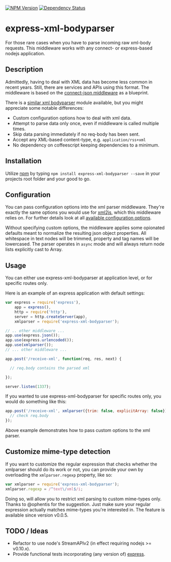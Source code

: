 [![NPM Version][npm-image]][npm-url]
[![Dependency Status][deps-image]][deps-url]

# express-xml-bodyparser

For those rare cases when you have to parse incoming raw xml-body requests. This middleware works with any connect- or express-based nodejs application. 

## Description

Admittedly, having to deal with XML data has become less common in recent years. Still, there are services and APIs using this format. The middleware is based on the [connect-json middleware](http://www.senchalabs.org/connect/json.html) as a blueprint.

There is a [similar xml bodyparser](https://github.com/falsecz/connect-xml-bodyparser) module available, but you might appreciate some notable differences:

* Custom configuration options how to deal with xml data.
* Attempt to parse data only once, even if middleware is called multiple times.
* Skip data parsing immediately if no req-body has been sent.
* Accept any XML-based content-type, e.g. `application/rss+xml`
* No dependency on coffeescript keeping dependencies to a minimum.


## Installation 

Utilize [npm](http://npmjs.org/) by typing `npm install express-xml-bodyparser --save` in your projects root folder and your good to go. 

## Configuration 

You can pass configuration options into the xml parser middleware. They're exactly the same options you would use for [xml2js](https://github.com/Leonidas-from-XIV/node-xml2js), which this middleware relies on. For further details look at all [available configuration options](https://github.com/Leonidas-from-XIV/node-xml2js#options).

Without specifying custom options, the middleware applies some opionated defaults meant to normalize the resulting json object properties. All whitespace in text nodes will be trimmed, property and tag names will be lowercased. The parser operates in `async` mode and will always return node lists explicitly cast to Array.

## Usage 

You can either use express-xml-bodyparser at application level, or for specific routes only. 

Here is an example of an express application with default settings:

````javascript
var express = require('express'),
    app = express(),
    http = require('http'),
    server = http.createServer(app),
    xmlparser = require('express-xml-bodyparser');

// .. other middleware ... 
app.use(express.json());
app.use(express.urlencoded());
app.use(xmlparser());
// ... other middleware ... 

app.post('/receive-xml', function(req, res, next) {

  // req.body contains the parsed xml

});

server.listen(1337);

````

If you wanted to use express-xml-bodyparser for specific routes only, you would do something like this:

````javascript
app.post('/receive-xml', xmlparser({trim: false, explicitArray: false}), function(req, res, next) {
  // check req.body  
});
````

Above example demonstrates how to pass custom options to the xml parser. 

## Customize mime-type detection

If you want to customize the regular expression that checks whether the xmlparser should do its work or not, 
you can provide your own by overloading the `xmlparser.regexp` property, like so: 

````javascript
var xmlparser = require('express-xml-bodyparser');
xmlparser.regexp = /^text\/xml$/i;
````

Doing so, will allow you to restrict xml parsing to custom mime-types only. Thanks to @ophentis for the suggestion.
Just make sure your regular expression actually matches mime-types you're interested in.
The feature is available since version v0.0.5.

## TODO / Ideas

* Refactor to use node's StreamAPIv2 (in effect requiring nodejs >= v0.10.x).
* Provide functional tests incorporating (any version of) [express](http://expressjs.com/).

[npm-image]:https://img.shields.io/npm/v/express-xml-bodyparser.svg?style=flat
[npm-url]:https://www.npmjs.com/package/express-xml-bodyparser
[deps-image]:https://david-dm.org/macedigital/express-xml-bodyparser.svg
[deps-url]:https://david-dm.org/macedigital/express-xml-bodyparser
